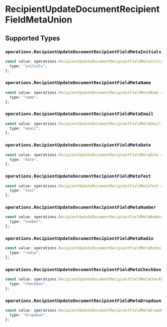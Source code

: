 # RecipientUpdateDocumentRecipientFieldMetaUnion


## Supported Types

### `operations.RecipientUpdateDocumentRecipientFieldMetaInitials`

```typescript
const value: operations.RecipientUpdateDocumentRecipientFieldMetaInitials = {
  type: "initials",
};
```

### `operations.RecipientUpdateDocumentRecipientFieldMetaName`

```typescript
const value: operations.RecipientUpdateDocumentRecipientFieldMetaName = {
  type: "name",
};
```

### `operations.RecipientUpdateDocumentRecipientFieldMetaEmail`

```typescript
const value: operations.RecipientUpdateDocumentRecipientFieldMetaEmail = {
  type: "email",
};
```

### `operations.RecipientUpdateDocumentRecipientFieldMetaDate`

```typescript
const value: operations.RecipientUpdateDocumentRecipientFieldMetaDate = {
  type: "date",
};
```

### `operations.RecipientUpdateDocumentRecipientFieldMetaText`

```typescript
const value: operations.RecipientUpdateDocumentRecipientFieldMetaText = {
  type: "text",
};
```

### `operations.RecipientUpdateDocumentRecipientFieldMetaNumber`

```typescript
const value: operations.RecipientUpdateDocumentRecipientFieldMetaNumber = {
  type: "number",
};
```

### `operations.RecipientUpdateDocumentRecipientFieldMetaRadio`

```typescript
const value: operations.RecipientUpdateDocumentRecipientFieldMetaRadio = {
  type: "radio",
};
```

### `operations.RecipientUpdateDocumentRecipientFieldMetaCheckbox`

```typescript
const value: operations.RecipientUpdateDocumentRecipientFieldMetaCheckbox = {
  type: "checkbox",
};
```

### `operations.RecipientUpdateDocumentRecipientFieldMetaDropdown`

```typescript
const value: operations.RecipientUpdateDocumentRecipientFieldMetaDropdown = {
  type: "dropdown",
};
```

